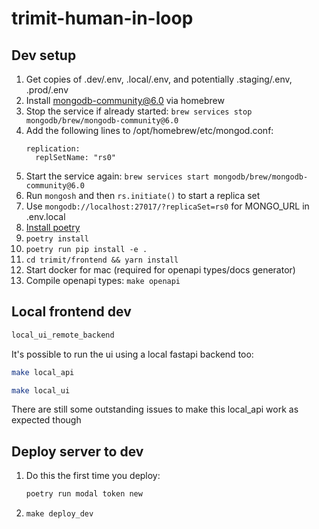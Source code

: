 # trimit-human-in-loop

## Dev setup

1. Get copies of .dev/.env, .local/.env, and potentially .staging/.env, .prod/.env
1. Install mongodb-community@6.0 via homebrew
1. Stop the service if already started: `brew services stop mongodb/brew/mongodb-community@6.0`
1. Add the following lines to /opt/homebrew/etc/mongod.conf:
    ```
    replication:
      replSetName: "rs0"
    ```
1. Start the service again: `brew services start mongodb/brew/mongodb-community@6.0`
1. Run `mongosh` and then `rs.initiate()` to start a replica set
1. Use `mongodb://localhost:27017/?replicaSet=rs0` for MONGO_URL in .env.local
1. [Install poetry](https://python-poetry.org/docs/#installing-with-pipx)
1. `poetry install`
1. `poetry run pip install -e .`
1. `cd trimit/frontend && yarn install`
1. Start docker for mac (required for openapi types/docs generator)
1. Compile openapi types: `make openapi`


## Local frontend dev
```sh
local_ui_remote_backend
```

It's possible to run the ui using a local fastapi backend too:
```sh
make local_api
```

```sh
make local_ui
```

There are still some outstanding issues to make this local_api work as expected though

## Deploy server to dev

1. Do this the first time you deploy:
    ```sh
    poetry run modal token new
    ```
1. ```make deploy_dev```
